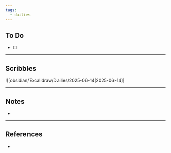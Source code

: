 ```yaml
---
tags:
  - dailies
---
```


## To Do
- [ ] 

---
## Scribbles
![[obsidian/Excalidraw/Dailies/2025-06-14|2025-06-14]]

---
## Notes
- 

---
## References
- 
